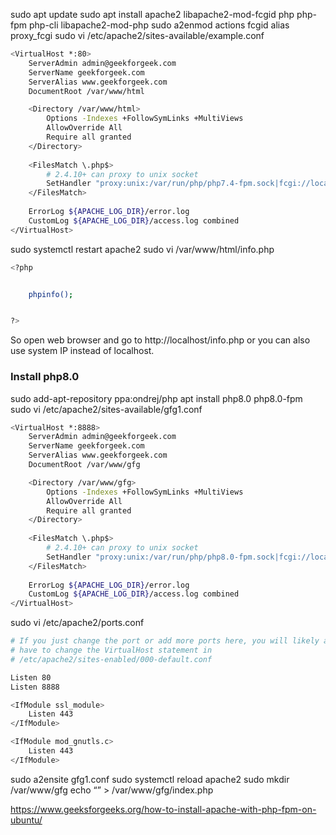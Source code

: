 sudo apt update
sudo apt install apache2 libapache2-mod-fcgid php php-fpm php-cli libapache2-mod-php
sudo a2enmod actions fcgid alias proxy_fcgi 
sudo vi /etc/apache2/sites-available/example.conf
```bash
<VirtualHost *:80>
    ServerAdmin admin@geekforgeek.com
    ServerName geekforgeek.com
    ServerAlias www.geekforgeek.com
    DocumentRoot /var/www/html

    <Directory /var/www/html>
        Options -Indexes +FollowSymLinks +MultiViews
        AllowOverride All
        Require all granted
    </Directory>
 
    <FilesMatch \.php$>
        # 2.4.10+ can proxy to unix socket
        SetHandler "proxy:unix:/var/run/php/php7.4-fpm.sock|fcgi://localhost"
    </FilesMatch>
 
    ErrorLog ${APACHE_LOG_DIR}/error.log
    CustomLog ${APACHE_LOG_DIR}/access.log combined
</VirtualHost>
```
sudo systemctl restart apache2
sudo vi /var/www/html/info.php
```bash
<?php


    phpinfo();


?>
```
So open web browser and go to http://localhost/info.php or you can also use system IP instead of localhost.

### Install php8.0

sudo add-apt-repository ppa:ondrej/php
apt install php8.0 php8.0-fpm
sudo vi /etc/apache2/sites-available/gfg1.conf
```bash
<VirtualHost *:8888>
    ServerAdmin admin@geekforgeek.com
    ServerName geekforgeek.com
    ServerAlias www.geekforgeek.com
    DocumentRoot /var/www/gfg

    <Directory /var/www/gfg>
        Options -Indexes +FollowSymLinks +MultiViews
        AllowOverride All
        Require all granted
    </Directory>
 
    <FilesMatch \.php$>
        # 2.4.10+ can proxy to unix socket
        SetHandler "proxy:unix:/var/run/php/php8.0-fpm.sock|fcgi://localhost"
    </FilesMatch>
 
    ErrorLog ${APACHE_LOG_DIR}/error.log
    CustomLog ${APACHE_LOG_DIR}/access.log combined
</VirtualHost>
```
sudo vi /etc/apache2/ports.conf
```bash
# If you just change the port or add more ports here, you will likely also
# have to change the VirtualHost statement in
# /etc/apache2/sites-enabled/000-default.conf

Listen 80
Listen 8888                

<IfModule ssl_module>
    Listen 443
</IfModule>

<IfModule mod_gnutls.c>
    Listen 443
</IfModule>
```
sudo a2ensite gfg1.conf
sudo systemctl reload apache2
sudo mkdir /var/www/gfg
echo “<?php phpinfo(); ?>” > /var/www/gfg/index.php 

https://www.geeksforgeeks.org/how-to-install-apache-with-php-fpm-on-ubuntu/